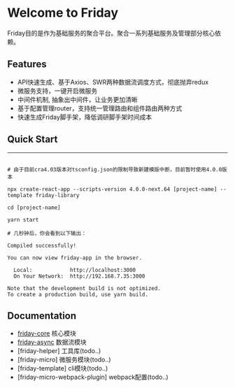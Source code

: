 
# Welcome to Friday
Friday目的是作为基础服务的聚合平台。聚合一系列基础服务及管理部分核心依赖。

## Features
- API快速生成、基于Axios、SWR两种数据流调度方式，彻底抛弃redux
- 微服务支持，一键开启微服务
- 中间件机制, 抽象出中间件，让业务更加清晰
- 基于配置管理router，支持统一管理路由和组件路由两种方式
- 快速生成Friday脚手架，降低调研脚手架时间成本

## Quick Start
--- 
```

# 由于目前cra4.03版本对tsconfig.json的限制导致新建模版中断，目前暂时使用4.0.0版本

npx create-react-app --scripts-version 4.0.0-next.64 [project-name] --template friday-library

cd [project-name]

yarn start

# 几秒钟后，你会看到以下输出： 

Compiled successfully!

You can now view friday-app in the browser.

  Local:            http://localhost:3000
  On Your Network:  http://192.168.7.35:3000

Note that the development build is not optimized.
To create a production build, use yarn build.

```

## Documentation
* [friday-core](https://github.com/fridaymarket/friday/blob/main/packages/friday-core/README.md) 核心模块
* [friday-async](https://github.com/fridaymarket/friday/blob/main/packages/friday-async/README.md) 数据流模块
* [friday-helper] 工具库(todo..)
* [friday-micro] 微服务模块(todo..)
* [friday-template] cli模块(todo..)
* [friday-micro-webpack-plugin] webpack配置(todo..)







